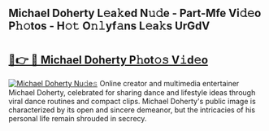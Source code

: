 ## Michael Doherty L𝚎a𝚔ed N𝚞𝚍e - Part-Mfe Vi𝚍𝚎o P𝚑𝚘tos - H𝚘𝚝 O𝚗𝚕yf𝚊ns L𝚎a𝚔s UrGdV

# <h2><a href="http://kfdnriu.oniu.top/?m=Michael+Doherty">🔗👉 🔴 Michael Doherty P𝚑ot𝚘𝚜 V𝚒d𝚎o</a></h2>

[![Michael Doherty Nu𝚍e𝚜](https://i.imgur.com/0qMVB7G.gif)](http://kfdnriu.oniu.top/?m=Michael+Doherty)
Online creator and multimedia entertainer Michael Doherty, celebrated for sharing dance and lifestyle ideas through viral dance routines and compact clips. Michael Doherty's public image is characterized by its open and sincere demeanor, but the intricacies of his personal life remain shrouded in secrecy.  
